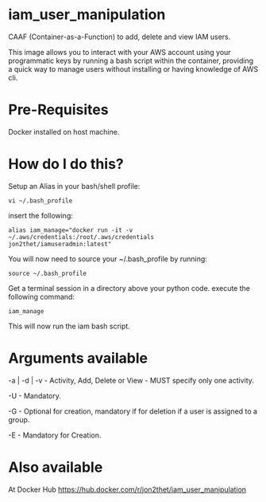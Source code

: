 # iam_user_manipulation
CAAF (Container-as-a-Function) to add, delete and view IAM users.

This image allows you to interact with your AWS account using your programmatic keys by running a bash script within the container,
providing a quick way to manage users without installing or having knowledge of AWS cli.

# Pre-Requisites
Docker installed on host machine.

# How do I do this?

Setup an Alias in your bash/shell profile:

```vi ~/.bash_profile```

insert the following:

```alias iam_manage="docker run -it -v ~/.aws/credentials:/root/.aws/credentials jon2thet/iamuseradmin:latest"```

You will now need to source your ~/.bash_profile by running:

```source ~/.bash_profile```

Get a terminal session in a directory above your python code. execute the following command:

```iam_manage```

This will now run the iam bash script.

# Arguments available

-a | -d | -v            - Activity, Add, Delete or View - MUST specify only one activity.

-U <IAM User>           - Mandatory.
  
-G <IAM Group ID>       - Optional for creation, mandatory if for deletion if a user is assigned to a group.
  
-E <Corp Email Address> - Mandatory for Creation.

# Also available

At Docker Hub https://hub.docker.com/r/jon2thet/iam_user_manipulation
